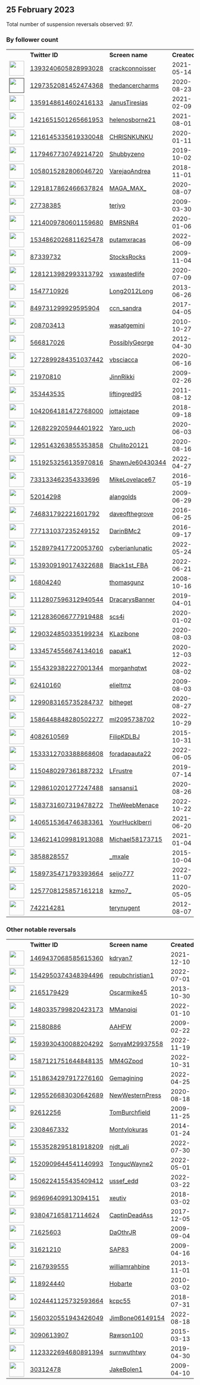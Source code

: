 
## 25 February 2023
Total number of suspension reversals observed: 97.

### By follower count
<table><tr><th></th><th align="left">Twitter ID</th><th align="left">Screen name</th>
<th align="left">Created</th><th align="left">Status</th><th align="left">Suspended</th><th align="left">Followers</th>
<tr><td><a href="https://pbs.twimg.com/profile_images/1629256831695572992/mgRMtM3E_normal.jpg"><img src="https://pbs.twimg.com/profile_images/1629256831695572992/mgRMtM3E_normal.jpg" width="40px" height="40px" align="center"/></a></td><td><a href="https://twitter.com/intent/user?user_id=1393240605828993028">1393240605828993028</a></td><td><a href="https://twitter.com/crackconnoisser">crackconnoisser</a></td><td>2021-05-14</td><td align="center"></td><td>2022-08-21</td><td>77571</td></tr>
<tr><td><a href=""><img src="" width="40px" height="40px" align="center"/></a></td><td><a href="https://twitter.com/intent/user?user_id=1297352081452474368">1297352081452474368</a></td><td><a href="https://twitter.com/thedancercharms">thedancercharms</a></td><td>2020-08-23</td><td align="center"></td><td>2022-07-31</td><td>16621</td></tr>
<tr><td><a href="https://pbs.twimg.com/profile_images/1597456464217399296/PKh3PtSZ_normal.jpg"><img src="https://pbs.twimg.com/profile_images/1597456464217399296/PKh3PtSZ_normal.jpg" width="40px" height="40px" align="center"/></a></td><td><a href="https://twitter.com/intent/user?user_id=1359148614602416133">1359148614602416133</a></td><td><a href="https://twitter.com/JanusTiresias">JanusTiresias</a></td><td>2021-02-09</td><td align="center"></td><td>2022-12-07</td><td>6027</td></tr>
<tr><td><a href="https://pbs.twimg.com/profile_images/1563703305028640768/ZUNH3csJ_normal.jpg"><img src="https://pbs.twimg.com/profile_images/1563703305028640768/ZUNH3csJ_normal.jpg" width="40px" height="40px" align="center"/></a></td><td><a href="https://twitter.com/intent/user?user_id=1421651501265661953">1421651501265661953</a></td><td><a href="https://twitter.com/helenosborne21">helenosborne21</a></td><td>2021-08-01</td><td align="center">🔒</td><td>2023-02-15</td><td>2961</td></tr>
<tr><td><a href="https://pbs.twimg.com/profile_images/1607804528568451072/n3sDbKYJ_normal.jpg"><img src="https://pbs.twimg.com/profile_images/1607804528568451072/n3sDbKYJ_normal.jpg" width="40px" height="40px" align="center"/></a></td><td><a href="https://twitter.com/intent/user?user_id=1216145335619330048">1216145335619330048</a></td><td><a href="https://twitter.com/CHRlSNKUNKU">CHRlSNKUNKU</a></td><td>2020-01-11</td><td align="center"></td><td>2022-12-30</td><td>2410</td></tr>
<tr><td><a href="https://pbs.twimg.com/profile_images/1628155656174796803/CnASjOQ2_normal.jpg"><img src="https://pbs.twimg.com/profile_images/1628155656174796803/CnASjOQ2_normal.jpg" width="40px" height="40px" align="center"/></a></td><td><a href="https://twitter.com/intent/user?user_id=1179467730749214720">1179467730749214720</a></td><td><a href="https://twitter.com/Shubbyzeno">Shubbyzeno</a></td><td>2019-10-02</td><td align="center"></td><td>2022-06-10</td><td>2353</td></tr>
<tr><td><a href="https://pbs.twimg.com/profile_images/1352253710869655552/Si_NErwm_normal.jpg"><img src="https://pbs.twimg.com/profile_images/1352253710869655552/Si_NErwm_normal.jpg" width="40px" height="40px" align="center"/></a></td><td><a href="https://twitter.com/intent/user?user_id=1058015282806046720">1058015282806046720</a></td><td><a href="https://twitter.com/VarejaoAndrea">VarejaoAndrea</a></td><td>2018-11-01</td><td align="center"></td><td>2022-11-05</td><td>2177</td></tr>
<tr><td><a href="https://pbs.twimg.com/profile_images/1606338233335287808/5mCJBlVl_normal.jpg"><img src="https://pbs.twimg.com/profile_images/1606338233335287808/5mCJBlVl_normal.jpg" width="40px" height="40px" align="center"/></a></td><td><a href="https://twitter.com/intent/user?user_id=1291817862466637824">1291817862466637824</a></td><td><a href="https://twitter.com/MAGA_MAX_">MAGA_MAX_</a></td><td>2020-08-07</td><td align="center"></td><td>2022-12-27</td><td>1743</td></tr>
<tr><td><a href="https://pbs.twimg.com/profile_images/1463411754453454855/FuxW-2QY_normal.jpg"><img src="https://pbs.twimg.com/profile_images/1463411754453454855/FuxW-2QY_normal.jpg" width="40px" height="40px" align="center"/></a></td><td><a href="https://twitter.com/intent/user?user_id=27738385">27738385</a></td><td><a href="https://twitter.com/teriyo">teriyo</a></td><td>2009-03-30</td><td align="center"></td><td>2022-08-09</td><td>1567</td></tr>
<tr><td><a href="https://pbs.twimg.com/profile_images/1483985566861561858/pJzKCUUo_normal.jpg"><img src="https://pbs.twimg.com/profile_images/1483985566861561858/pJzKCUUo_normal.jpg" width="40px" height="40px" align="center"/></a></td><td><a href="https://twitter.com/intent/user?user_id=1214009780601159680">1214009780601159680</a></td><td><a href="https://twitter.com/BMRSNR4">BMRSNR4</a></td><td>2020-01-06</td><td align="center"></td><td>2022-05-25</td><td>1470</td></tr>
<tr><td><a href="https://pbs.twimg.com/profile_images/1570924229423415296/NPBG0yXZ_normal.jpg"><img src="https://pbs.twimg.com/profile_images/1570924229423415296/NPBG0yXZ_normal.jpg" width="40px" height="40px" align="center"/></a></td><td><a href="https://twitter.com/intent/user?user_id=1534862026811625478">1534862026811625478</a></td><td><a href="https://twitter.com/putamxracas">putamxracas</a></td><td>2022-06-09</td><td align="center"></td><td>2022-09-19</td><td>1420</td></tr>
<tr><td><a href="https://pbs.twimg.com/profile_images/1470127375593709570/RROfW73i_normal.jpg"><img src="https://pbs.twimg.com/profile_images/1470127375593709570/RROfW73i_normal.jpg" width="40px" height="40px" align="center"/></a></td><td><a href="https://twitter.com/intent/user?user_id=87339732">87339732</a></td><td><a href="https://twitter.com/StocksRocks">StocksRocks</a></td><td>2009-11-04</td><td align="center"></td><td>2022-10-28</td><td>1290</td></tr>
<tr><td><a href="https://pbs.twimg.com/profile_images/1628781141120667650/mYHkKuTl_normal.jpg"><img src="https://pbs.twimg.com/profile_images/1628781141120667650/mYHkKuTl_normal.jpg" width="40px" height="40px" align="center"/></a></td><td><a href="https://twitter.com/intent/user?user_id=1281213982993313792">1281213982993313792</a></td><td><a href="https://twitter.com/vswastedlife">vswastedlife</a></td><td>2020-07-09</td><td align="center"></td><td>2022-10-03</td><td>1189</td></tr>
<tr><td><a href="https://pbs.twimg.com/profile_images/1462741820002033670/2p_NXovR_normal.jpg"><img src="https://pbs.twimg.com/profile_images/1462741820002033670/2p_NXovR_normal.jpg" width="40px" height="40px" align="center"/></a></td><td><a href="https://twitter.com/intent/user?user_id=1547710926">1547710926</a></td><td><a href="https://twitter.com/Long2012Long">Long2012Long</a></td><td>2013-06-26</td><td align="center"></td><td>2022-07-22</td><td>1179</td></tr>
<tr><td><a href="https://pbs.twimg.com/profile_images/1553182310673022976/T1MXFqkZ_normal.jpg"><img src="https://pbs.twimg.com/profile_images/1553182310673022976/T1MXFqkZ_normal.jpg" width="40px" height="40px" align="center"/></a></td><td><a href="https://twitter.com/intent/user?user_id=849731299929595904">849731299929595904</a></td><td><a href="https://twitter.com/ccn_sandra">ccn_sandra</a></td><td>2017-04-05</td><td align="center"></td><td>2022-11-04</td><td>1057</td></tr>
<tr><td><a href="https://pbs.twimg.com/profile_images/1447276794298740745/ufg1QMBy_normal.jpg"><img src="https://pbs.twimg.com/profile_images/1447276794298740745/ufg1QMBy_normal.jpg" width="40px" height="40px" align="center"/></a></td><td><a href="https://twitter.com/intent/user?user_id=208703413">208703413</a></td><td><a href="https://twitter.com/wasatgemini">wasatgemini</a></td><td>2010-10-27</td><td align="center"></td><td>2022-11-04</td><td>798</td></tr>
<tr><td><a href="https://pbs.twimg.com/profile_images/1627878688338644992/zx7dkFVW_normal.jpg"><img src="https://pbs.twimg.com/profile_images/1627878688338644992/zx7dkFVW_normal.jpg" width="40px" height="40px" align="center"/></a></td><td><a href="https://twitter.com/intent/user?user_id=566817026">566817026</a></td><td><a href="https://twitter.com/PossiblyGeorge">PossiblyGeorge</a></td><td>2012-04-30</td><td align="center"></td><td>2022-04-05</td><td>707</td></tr>
<tr><td><a href="https://pbs.twimg.com/profile_images/1528553948461801474/V1ggMbRD_normal.jpg"><img src="https://pbs.twimg.com/profile_images/1528553948461801474/V1ggMbRD_normal.jpg" width="40px" height="40px" align="center"/></a></td><td><a href="https://twitter.com/intent/user?user_id=1272899284351037442">1272899284351037442</a></td><td><a href="https://twitter.com/vbsciacca">vbsciacca</a></td><td>2020-06-16</td><td align="center"></td><td>2022-06-20</td><td>594</td></tr>
<tr><td><a href="https://pbs.twimg.com/profile_images/1560467045506060291/PNk7JqWT_normal.jpg"><img src="https://pbs.twimg.com/profile_images/1560467045506060291/PNk7JqWT_normal.jpg" width="40px" height="40px" align="center"/></a></td><td><a href="https://twitter.com/intent/user?user_id=21970810">21970810</a></td><td><a href="https://twitter.com/JinnRikki">JinnRikki</a></td><td>2009-02-26</td><td align="center"></td><td>2023-01-28</td><td>554</td></tr>
<tr><td><a href="https://pbs.twimg.com/profile_images/1291580982974386177/Dj6HNEPW_normal.jpg"><img src="https://pbs.twimg.com/profile_images/1291580982974386177/Dj6HNEPW_normal.jpg" width="40px" height="40px" align="center"/></a></td><td><a href="https://twitter.com/intent/user?user_id=353443535">353443535</a></td><td><a href="https://twitter.com/liftingred95">liftingred95</a></td><td>2011-08-12</td><td align="center"></td><td>2022-09-15</td><td>510</td></tr>
<tr><td><a href="https://pbs.twimg.com/profile_images/1558814575428096001/NKWjKNe9_normal.jpg"><img src="https://pbs.twimg.com/profile_images/1558814575428096001/NKWjKNe9_normal.jpg" width="40px" height="40px" align="center"/></a></td><td><a href="https://twitter.com/intent/user?user_id=1042064181472768000">1042064181472768000</a></td><td><a href="https://twitter.com/jottajotape">jottajotape</a></td><td>2018-09-18</td><td align="center">🔒</td><td>2022-10-31</td><td>505</td></tr>
<tr><td><a href="https://pbs.twimg.com/profile_images/1603174612166057984/VltZYyRt_normal.jpg"><img src="https://pbs.twimg.com/profile_images/1603174612166057984/VltZYyRt_normal.jpg" width="40px" height="40px" align="center"/></a></td><td><a href="https://twitter.com/intent/user?user_id=1268229205944401922">1268229205944401922</a></td><td><a href="https://twitter.com/Yaro_uch">Yaro_uch</a></td><td>2020-06-03</td><td align="center"></td><td>2022-12-24</td><td>495</td></tr>
<tr><td><a href="https://pbs.twimg.com/profile_images/1485292067140034564/xsxB_llv_normal.jpg"><img src="https://pbs.twimg.com/profile_images/1485292067140034564/xsxB_llv_normal.jpg" width="40px" height="40px" align="center"/></a></td><td><a href="https://twitter.com/intent/user?user_id=1295143263855353858">1295143263855353858</a></td><td><a href="https://twitter.com/Chulito20121">Chulito20121</a></td><td>2020-08-16</td><td align="center"></td><td>2022-12-29</td><td>439</td></tr>
<tr><td><a href="https://pbs.twimg.com/profile_images/1519453282267238401/qCpmA71V_normal.jpg"><img src="https://pbs.twimg.com/profile_images/1519453282267238401/qCpmA71V_normal.jpg" width="40px" height="40px" align="center"/></a></td><td><a href="https://twitter.com/intent/user?user_id=1519253256135970816">1519253256135970816</a></td><td><a href="https://twitter.com/ShawnJe60430344">ShawnJe60430344</a></td><td>2022-04-27</td><td align="center"></td><td>2022-12-24</td><td>431</td></tr>
<tr><td><a href="https://pbs.twimg.com/profile_images/1432427785591611400/iMA1f91U_normal.jpg"><img src="https://pbs.twimg.com/profile_images/1432427785591611400/iMA1f91U_normal.jpg" width="40px" height="40px" align="center"/></a></td><td><a href="https://twitter.com/intent/user?user_id=733133462354333696">733133462354333696</a></td><td><a href="https://twitter.com/MikeLovelace67">MikeLovelace67</a></td><td>2016-05-19</td><td align="center"></td><td>2023-02-17</td><td>407</td></tr>
<tr><td><a href="https://pbs.twimg.com/profile_images/1567990006936997891/m2HzdiWG_normal.jpg"><img src="https://pbs.twimg.com/profile_images/1567990006936997891/m2HzdiWG_normal.jpg" width="40px" height="40px" align="center"/></a></td><td><a href="https://twitter.com/intent/user?user_id=52014298">52014298</a></td><td><a href="https://twitter.com/alangolds">alangolds</a></td><td>2009-06-29</td><td align="center"></td><td>2022-11-07</td><td>406</td></tr>
<tr><td><a href="https://pbs.twimg.com/profile_images/1592610001352364032/Vy4hfh2a_normal.jpg"><img src="https://pbs.twimg.com/profile_images/1592610001352364032/Vy4hfh2a_normal.jpg" width="40px" height="40px" align="center"/></a></td><td><a href="https://twitter.com/intent/user?user_id=746831792221601792">746831792221601792</a></td><td><a href="https://twitter.com/daveofthegrove">daveofthegrove</a></td><td>2016-06-25</td><td align="center"></td><td>2022-12-19</td><td>334</td></tr>
<tr><td><a href="https://pbs.twimg.com/profile_images/1589801317580636160/h9s0q9K0_normal.jpg"><img src="https://pbs.twimg.com/profile_images/1589801317580636160/h9s0q9K0_normal.jpg" width="40px" height="40px" align="center"/></a></td><td><a href="https://twitter.com/intent/user?user_id=777131037235249152">777131037235249152</a></td><td><a href="https://twitter.com/DarinBMc2">DarinBMc2</a></td><td>2016-09-17</td><td align="center"></td><td>2023-01-06</td><td>327</td></tr>
<tr><td><a href="https://pbs.twimg.com/profile_images/1629350721236656128/5SjU8khd_normal.jpg"><img src="https://pbs.twimg.com/profile_images/1629350721236656128/5SjU8khd_normal.jpg" width="40px" height="40px" align="center"/></a></td><td><a href="https://twitter.com/intent/user?user_id=1528979417720053760">1528979417720053760</a></td><td><a href="https://twitter.com/cyberianlunatic">cyberianlunatic</a></td><td>2022-05-24</td><td align="center"></td><td>2022-12-07</td><td>310</td></tr>
<tr><td><a href="https://pbs.twimg.com/profile_images/1567302291207643141/Qp6UUrF0_normal.jpg"><img src="https://pbs.twimg.com/profile_images/1567302291207643141/Qp6UUrF0_normal.jpg" width="40px" height="40px" align="center"/></a></td><td><a href="https://twitter.com/intent/user?user_id=1539309190174322688">1539309190174322688</a></td><td><a href="https://twitter.com/Black1st_FBA">Black1st_FBA</a></td><td>2022-06-21</td><td align="center"></td><td>2022-09-09</td><td>283</td></tr>
<tr><td><a href="https://pbs.twimg.com/profile_images/647703746324099072/a98iY4Gq_normal.jpg"><img src="https://pbs.twimg.com/profile_images/647703746324099072/a98iY4Gq_normal.jpg" width="40px" height="40px" align="center"/></a></td><td><a href="https://twitter.com/intent/user?user_id=16804240">16804240</a></td><td><a href="https://twitter.com/thomasgunz">thomasgunz</a></td><td>2008-10-16</td><td align="center"></td><td>2022-08-27</td><td>276</td></tr>
<tr><td><a href="https://pbs.twimg.com/profile_images/1480824531640012800/WnH9kPcP_normal.jpg"><img src="https://pbs.twimg.com/profile_images/1480824531640012800/WnH9kPcP_normal.jpg" width="40px" height="40px" align="center"/></a></td><td><a href="https://twitter.com/intent/user?user_id=1112807596312940544">1112807596312940544</a></td><td><a href="https://twitter.com/DracarysBanner">DracarysBanner</a></td><td>2019-04-01</td><td align="center"></td><td>2022-11-29</td><td>268</td></tr>
<tr><td><a href="https://pbs.twimg.com/profile_images/1522341168155136002/vStRQn4Z_normal.jpg"><img src="https://pbs.twimg.com/profile_images/1522341168155136002/vStRQn4Z_normal.jpg" width="40px" height="40px" align="center"/></a></td><td><a href="https://twitter.com/intent/user?user_id=1212836066777919488">1212836066777919488</a></td><td><a href="https://twitter.com/scs4i">scs4i</a></td><td>2020-01-02</td><td align="center"></td><td>2022-05-25</td><td>255</td></tr>
<tr><td><a href="https://pbs.twimg.com/profile_images/1290325439458824193/zwzr8Hho_normal.jpg"><img src="https://pbs.twimg.com/profile_images/1290325439458824193/zwzr8Hho_normal.jpg" width="40px" height="40px" align="center"/></a></td><td><a href="https://twitter.com/intent/user?user_id=1290324850335199234">1290324850335199234</a></td><td><a href="https://twitter.com/KLazibone">KLazibone</a></td><td>2020-08-03</td><td align="center">🔒</td><td>2023-01-20</td><td>219</td></tr>
<tr><td><a href="https://pbs.twimg.com/profile_images/1614056404289048577/pIYSdWxm_normal.jpg"><img src="https://pbs.twimg.com/profile_images/1614056404289048577/pIYSdWxm_normal.jpg" width="40px" height="40px" align="center"/></a></td><td><a href="https://twitter.com/intent/user?user_id=1334574556674134016">1334574556674134016</a></td><td><a href="https://twitter.com/papaK1">papaK1</a></td><td>2020-12-03</td><td align="center"></td><td>2023-01-13</td><td>214</td></tr>
<tr><td><a href="https://pbs.twimg.com/profile_images/1580703745251446785/qTIJmUrU_normal.jpg"><img src="https://pbs.twimg.com/profile_images/1580703745251446785/qTIJmUrU_normal.jpg" width="40px" height="40px" align="center"/></a></td><td><a href="https://twitter.com/intent/user?user_id=1554329382227001344">1554329382227001344</a></td><td><a href="https://twitter.com/morganhqtwt">morganhqtwt</a></td><td>2022-08-02</td><td align="center"></td><td>2022-11-03</td><td>212</td></tr>
<tr><td><a href="https://pbs.twimg.com/profile_images/1564058644383256578/-h1ynlmT_normal.jpg"><img src="https://pbs.twimg.com/profile_images/1564058644383256578/-h1ynlmT_normal.jpg" width="40px" height="40px" align="center"/></a></td><td><a href="https://twitter.com/intent/user?user_id=62410160">62410160</a></td><td><a href="https://twitter.com/elieltmz">elieltmz</a></td><td>2009-08-03</td><td align="center"></td><td>2022-10-17</td><td>202</td></tr>
<tr><td><a href="https://pbs.twimg.com/profile_images/1571629291540029440/7efTrigO_normal.jpg"><img src="https://pbs.twimg.com/profile_images/1571629291540029440/7efTrigO_normal.jpg" width="40px" height="40px" align="center"/></a></td><td><a href="https://twitter.com/intent/user?user_id=1299083165735284737">1299083165735284737</a></td><td><a href="https://twitter.com/bitheget">bitheget</a></td><td>2020-08-27</td><td align="center"></td><td>2022-09-24</td><td>185</td></tr>
<tr><td><a href="https://pbs.twimg.com/profile_images/1589340544907501568/LyHblWZG_normal.jpg"><img src="https://pbs.twimg.com/profile_images/1589340544907501568/LyHblWZG_normal.jpg" width="40px" height="40px" align="center"/></a></td><td><a href="https://twitter.com/intent/user?user_id=1586448848280502277">1586448848280502277</a></td><td><a href="https://twitter.com/ml2095738702">ml2095738702</a></td><td>2022-10-29</td><td align="center"></td><td>2023-02-16</td><td>171</td></tr>
<tr><td><a href="https://pbs.twimg.com/profile_images/1452125126472896512/UkodtwVT_normal.jpg"><img src="https://pbs.twimg.com/profile_images/1452125126472896512/UkodtwVT_normal.jpg" width="40px" height="40px" align="center"/></a></td><td><a href="https://twitter.com/intent/user?user_id=4082610569">4082610569</a></td><td><a href="https://twitter.com/FilipKDLBJ">FilipKDLBJ</a></td><td>2015-10-31</td><td align="center"></td><td>2022-11-10</td><td>160</td></tr>
<tr><td><a href="https://pbs.twimg.com/profile_images/1533313552194359297/UY9kam12_normal.jpg"><img src="https://pbs.twimg.com/profile_images/1533313552194359297/UY9kam12_normal.jpg" width="40px" height="40px" align="center"/></a></td><td><a href="https://twitter.com/intent/user?user_id=1533312703388868608">1533312703388868608</a></td><td><a href="https://twitter.com/foradapauta22">foradapauta22</a></td><td>2022-06-05</td><td align="center"></td><td>2022-10-18</td><td>160</td></tr>
<tr><td><a href="https://pbs.twimg.com/profile_images/1479606807085600769/x_DDAJdR_normal.jpg"><img src="https://pbs.twimg.com/profile_images/1479606807085600769/x_DDAJdR_normal.jpg" width="40px" height="40px" align="center"/></a></td><td><a href="https://twitter.com/intent/user?user_id=1150480297361887232">1150480297361887232</a></td><td><a href="https://twitter.com/LFrustre">LFrustre</a></td><td>2019-07-14</td><td align="center"></td><td>2022-02-20</td><td>149</td></tr>
<tr><td><a href="https://pbs.twimg.com/profile_images/1348269963698597888/D306Dm6X_normal.jpg"><img src="https://pbs.twimg.com/profile_images/1348269963698597888/D306Dm6X_normal.jpg" width="40px" height="40px" align="center"/></a></td><td><a href="https://twitter.com/intent/user?user_id=1298610201277247488">1298610201277247488</a></td><td><a href="https://twitter.com/sansansi1">sansansi1</a></td><td>2020-08-26</td><td align="center"></td><td>2022-09-11</td><td>140</td></tr>
<tr><td><a href="https://pbs.twimg.com/profile_images/1629236686738554880/-fkM0eLP_normal.jpg"><img src="https://pbs.twimg.com/profile_images/1629236686738554880/-fkM0eLP_normal.jpg" width="40px" height="40px" align="center"/></a></td><td><a href="https://twitter.com/intent/user?user_id=1583731607319478272">1583731607319478272</a></td><td><a href="https://twitter.com/TheWeebMenace">TheWeebMenace</a></td><td>2022-10-22</td><td align="center"></td><td>2022-10-25</td><td>139</td></tr>
<tr><td><a href="https://pbs.twimg.com/profile_images/1554957933787627526/4pCWAaBS_normal.jpg"><img src="https://pbs.twimg.com/profile_images/1554957933787627526/4pCWAaBS_normal.jpg" width="40px" height="40px" align="center"/></a></td><td><a href="https://twitter.com/intent/user?user_id=1406515364746383361">1406515364746383361</a></td><td><a href="https://twitter.com/YourHucklberri">YourHucklberri</a></td><td>2021-06-20</td><td align="center"></td><td>2022-12-29</td><td>128</td></tr>
<tr><td><a href="https://pbs.twimg.com/profile_images/1563340250189303810/GbfSkcKO_normal.jpg"><img src="https://pbs.twimg.com/profile_images/1563340250189303810/GbfSkcKO_normal.jpg" width="40px" height="40px" align="center"/></a></td><td><a href="https://twitter.com/intent/user?user_id=1346214109981913088">1346214109981913088</a></td><td><a href="https://twitter.com/Michael58173715">Michael58173715</a></td><td>2021-01-04</td><td align="center"></td><td>2022-12-13</td><td>126</td></tr>
<tr><td><a href="https://pbs.twimg.com/profile_images/1627767411968471040/ZAaV1F4__normal.jpg"><img src="https://pbs.twimg.com/profile_images/1627767411968471040/ZAaV1F4__normal.jpg" width="40px" height="40px" align="center"/></a></td><td><a href="https://twitter.com/intent/user?user_id=3858828557">3858828557</a></td><td><a href="https://twitter.com/_mxale">_mxale</a></td><td>2015-10-04</td><td align="center"></td><td>2022-11-03</td><td>112</td></tr>
<tr><td><a href="https://pbs.twimg.com/profile_images/1592941036031967232/MCW6qcDs_normal.jpg"><img src="https://pbs.twimg.com/profile_images/1592941036031967232/MCW6qcDs_normal.jpg" width="40px" height="40px" align="center"/></a></td><td><a href="https://twitter.com/intent/user?user_id=1589735471793393664">1589735471793393664</a></td><td><a href="https://twitter.com/seijo777">seijo777</a></td><td>2022-11-07</td><td align="center"></td><td>2022-12-29</td><td>96</td></tr>
<tr><td><a href="https://pbs.twimg.com/profile_images/1595116044242358288/Ga28RvVc_normal.jpg"><img src="https://pbs.twimg.com/profile_images/1595116044242358288/Ga28RvVc_normal.jpg" width="40px" height="40px" align="center"/></a></td><td><a href="https://twitter.com/intent/user?user_id=1257708125857161218">1257708125857161218</a></td><td><a href="https://twitter.com/kzmo7_">kzmo7_</a></td><td>2020-05-05</td><td align="center"></td><td>2022-11-25</td><td>95</td></tr>
<tr><td><a href="https://pbs.twimg.com/profile_images/860160358849314816/AiqPg626_normal.jpg"><img src="https://pbs.twimg.com/profile_images/860160358849314816/AiqPg626_normal.jpg" width="40px" height="40px" align="center"/></a></td><td><a href="https://twitter.com/intent/user?user_id=742214281">742214281</a></td><td><a href="https://twitter.com/terynugent">terynugent</a></td><td>2012-08-07</td><td align="center">🔒</td><td>2022-09-30</td><td>92</td></tr>
</table>

### Other notable reversals
<table><tr><th></th><th align="left">Twitter ID</th><th align="left">Screen name</th>
<th align="left">Created</th><th align="left">Status</th><th align="left">Suspended</th><th align="left">Followers</th>
<tr><td><a href="https://pbs.twimg.com/profile_images/1605599700073291778/gTJ9gv_P_normal.jpg"><img src="https://pbs.twimg.com/profile_images/1605599700073291778/gTJ9gv_P_normal.jpg" width="40px" height="40px" align="center"/></a></td><td><a href="https://twitter.com/intent/user?user_id=1469437068585615360">1469437068585615360</a></td><td><a href="https://twitter.com/kdryan7">kdryan7</a></td><td>2021-12-10</td><td align="center"></td><td>2023-01-03</td><td>0</td></tr>
<tr><td><a href="https://pbs.twimg.com/profile_images/1597971319664123905/W9PkDnMl_normal.jpg"><img src="https://pbs.twimg.com/profile_images/1597971319664123905/W9PkDnMl_normal.jpg" width="40px" height="40px" align="center"/></a></td><td><a href="https://twitter.com/intent/user?user_id=1542950374348394496">1542950374348394496</a></td><td><a href="https://twitter.com/repubchristian1">repubchristian1</a></td><td>2022-07-01</td><td align="center"></td><td>2022-11-30</td><td>7</td></tr>
<tr><td><a href="https://pbs.twimg.com/profile_images/1437305885991194625/WlmRXKYc_normal.jpg"><img src="https://pbs.twimg.com/profile_images/1437305885991194625/WlmRXKYc_normal.jpg" width="40px" height="40px" align="center"/></a></td><td><a href="https://twitter.com/intent/user?user_id=2165179429">2165179429</a></td><td><a href="https://twitter.com/Oscarmike45">Oscarmike45</a></td><td>2013-10-30</td><td align="center"></td><td>2023-02-08</td><td>0</td></tr>
<tr><td><a href="https://pbs.twimg.com/profile_images/1480336381415198722/DTdrTTNJ_normal.jpg"><img src="https://pbs.twimg.com/profile_images/1480336381415198722/DTdrTTNJ_normal.jpg" width="40px" height="40px" align="center"/></a></td><td><a href="https://twitter.com/intent/user?user_id=1480335799820423173">1480335799820423173</a></td><td><a href="https://twitter.com/MManqiqi">MManqiqi</a></td><td>2022-01-10</td><td align="center"></td><td>2023-02-15</td><td>7</td></tr>
<tr><td><a href="https://pbs.twimg.com/profile_images/1613238762196140045/9ubXO0kt_normal.jpg"><img src="https://pbs.twimg.com/profile_images/1613238762196140045/9ubXO0kt_normal.jpg" width="40px" height="40px" align="center"/></a></td><td><a href="https://twitter.com/intent/user?user_id=21580886">21580886</a></td><td><a href="https://twitter.com/AAHFW">AAHFW</a></td><td>2009-02-22</td><td align="center">🔒</td><td>2023-02-17</td><td>1</td></tr>
<tr><td><a href="https://pbs.twimg.com/profile_images/1593930536648687616/2uzdzDJE_normal.png"><img src="https://pbs.twimg.com/profile_images/1593930536648687616/2uzdzDJE_normal.png" width="40px" height="40px" align="center"/></a></td><td><a href="https://twitter.com/intent/user?user_id=1593930430088204292">1593930430088204292</a></td><td><a href="https://twitter.com/SonyaM29937558">SonyaM29937558</a></td><td>2022-11-19</td><td align="center"></td><td>2022-12-28</td><td>0</td></tr>
<tr><td><a href="https://pbs.twimg.com/profile_images/1601046897912946693/8iNiWOXc_normal.jpg"><img src="https://pbs.twimg.com/profile_images/1601046897912946693/8iNiWOXc_normal.jpg" width="40px" height="40px" align="center"/></a></td><td><a href="https://twitter.com/intent/user?user_id=1587121751644848135">1587121751644848135</a></td><td><a href="https://twitter.com/MM4GZpod">MM4GZpod</a></td><td>2022-10-31</td><td align="center"></td><td>2023-01-28</td><td>25</td></tr>
<tr><td><a href="https://pbs.twimg.com/profile_images/1518645171381960704/8MAGIkc5_normal.jpg"><img src="https://pbs.twimg.com/profile_images/1518645171381960704/8MAGIkc5_normal.jpg" width="40px" height="40px" align="center"/></a></td><td><a href="https://twitter.com/intent/user?user_id=1518634297917276160">1518634297917276160</a></td><td><a href="https://twitter.com/Gemagining">Gemagining</a></td><td>2022-04-25</td><td align="center"></td><td>2023-01-26</td><td>12</td></tr>
<tr><td><a href="https://pbs.twimg.com/profile_images/1295526859958976512/kyEZnSlp_normal.jpg"><img src="https://pbs.twimg.com/profile_images/1295526859958976512/kyEZnSlp_normal.jpg" width="40px" height="40px" align="center"/></a></td><td><a href="https://twitter.com/intent/user?user_id=1295526683030642689">1295526683030642689</a></td><td><a href="https://twitter.com/NewWesternPress">NewWesternPress</a></td><td>2020-08-18</td><td align="center"></td><td>2022-11-09</td><td>14</td></tr>
<tr><td><a href="https://pbs.twimg.com/profile_images/1457494374296719366/obNqFMQX_normal.jpg"><img src="https://pbs.twimg.com/profile_images/1457494374296719366/obNqFMQX_normal.jpg" width="40px" height="40px" align="center"/></a></td><td><a href="https://twitter.com/intent/user?user_id=92612256">92612256</a></td><td><a href="https://twitter.com/TomBurchfield">TomBurchfield</a></td><td>2009-11-25</td><td align="center">🔒</td><td>2023-01-15</td><td>27</td></tr>
<tr><td><a href="https://pbs.twimg.com/profile_images/1628507062371065857/I8pFXPHu_normal.jpg"><img src="https://pbs.twimg.com/profile_images/1628507062371065857/I8pFXPHu_normal.jpg" width="40px" height="40px" align="center"/></a></td><td><a href="https://twitter.com/intent/user?user_id=2308467332">2308467332</a></td><td><a href="https://twitter.com/Montylokuras">Montylokuras</a></td><td>2014-01-24</td><td align="center"></td><td>2022-12-02</td><td>0</td></tr>
<tr><td><a href="https://pbs.twimg.com/profile_images/1575221811037573121/ymekUBu6_normal.jpg"><img src="https://pbs.twimg.com/profile_images/1575221811037573121/ymekUBu6_normal.jpg" width="40px" height="40px" align="center"/></a></td><td><a href="https://twitter.com/intent/user?user_id=1553528295181918209">1553528295181918209</a></td><td><a href="https://twitter.com/njdt_ali">njdt_ali</a></td><td>2022-07-30</td><td align="center"></td><td>2022-12-12</td><td>6</td></tr>
<tr><td><a href="https://pbs.twimg.com/profile_images/1611359141129224194/M68Ajeic_normal.jpg"><img src="https://pbs.twimg.com/profile_images/1611359141129224194/M68Ajeic_normal.jpg" width="40px" height="40px" align="center"/></a></td><td><a href="https://twitter.com/intent/user?user_id=1520909644541140993">1520909644541140993</a></td><td><a href="https://twitter.com/TongucWayne2">TongucWayne2</a></td><td>2022-05-01</td><td align="center">🔒</td><td>2023-01-22</td><td>11</td></tr>
<tr><td><a href="https://pbs.twimg.com/profile_images/1629363163559780355/2u0DSo4-_normal.jpg"><img src="https://pbs.twimg.com/profile_images/1629363163559780355/2u0DSo4-_normal.jpg" width="40px" height="40px" align="center"/></a></td><td><a href="https://twitter.com/intent/user?user_id=1506224155435409412">1506224155435409412</a></td><td><a href="https://twitter.com/ussef_edd">ussef_edd</a></td><td>2022-03-22</td><td align="center"></td><td>2023-01-10</td><td>43</td></tr>
<tr><td><a href="https://pbs.twimg.com/profile_images/1069893136342749184/87m5S2OO_normal.jpg"><img src="https://pbs.twimg.com/profile_images/1069893136342749184/87m5S2OO_normal.jpg" width="40px" height="40px" align="center"/></a></td><td><a href="https://twitter.com/intent/user?user_id=969696409913094151">969696409913094151</a></td><td><a href="https://twitter.com/xeutiv">xeutiv</a></td><td>2018-03-02</td><td align="center"></td><td>2023-02-03</td><td>60</td></tr>
<tr><td><a href="https://pbs.twimg.com/profile_images/1507135687350444034/EXLuwDmy_normal.jpg"><img src="https://pbs.twimg.com/profile_images/1507135687350444034/EXLuwDmy_normal.jpg" width="40px" height="40px" align="center"/></a></td><td><a href="https://twitter.com/intent/user?user_id=938047165817114624">938047165817114624</a></td><td><a href="https://twitter.com/CaptinDeadAss">CaptinDeadAss</a></td><td>2017-12-05</td><td align="center"></td><td>2022-10-04</td><td>84</td></tr>
<tr><td><a href="https://pbs.twimg.com/profile_images/1431316981379223552/ogfeiBs2_normal.jpg"><img src="https://pbs.twimg.com/profile_images/1431316981379223552/ogfeiBs2_normal.jpg" width="40px" height="40px" align="center"/></a></td><td><a href="https://twitter.com/intent/user?user_id=71625603">71625603</a></td><td><a href="https://twitter.com/DaOthrJR">DaOthrJR</a></td><td>2009-09-04</td><td align="center"></td><td>2022-07-17</td><td>0</td></tr>
<tr><td><a href="https://pbs.twimg.com/profile_images/1348340640661213184/DKsptjQk_normal.jpg"><img src="https://pbs.twimg.com/profile_images/1348340640661213184/DKsptjQk_normal.jpg" width="40px" height="40px" align="center"/></a></td><td><a href="https://twitter.com/intent/user?user_id=31621210">31621210</a></td><td><a href="https://twitter.com/SAP83">SAP83</a></td><td>2009-04-16</td><td align="center">🔒</td><td>2023-01-23</td><td>3</td></tr>
<tr><td><a href="https://abs.twimg.com/sticky/default_profile_images/default_profile_normal.png"><img src="https://abs.twimg.com/sticky/default_profile_images/default_profile_normal.png" width="40px" height="40px" align="center"/></a></td><td><a href="https://twitter.com/intent/user?user_id=2167939555">2167939555</a></td><td><a href="https://twitter.com/williamrahbine">williamrahbine</a></td><td>2013-11-01</td><td align="center"></td><td>2022-12-16</td><td>2</td></tr>
<tr><td><a href="https://pbs.twimg.com/profile_images/1566841353018826752/uYKRQtwl_normal.jpg"><img src="https://pbs.twimg.com/profile_images/1566841353018826752/uYKRQtwl_normal.jpg" width="40px" height="40px" align="center"/></a></td><td><a href="https://twitter.com/intent/user?user_id=118924440">118924440</a></td><td><a href="https://twitter.com/Hobarte">Hobarte</a></td><td>2010-03-02</td><td align="center">🔒</td><td>2023-01-14</td><td>21</td></tr>
<tr><td><a href="https://pbs.twimg.com/profile_images/1160736140648943616/b2FCdudh_normal.jpg"><img src="https://pbs.twimg.com/profile_images/1160736140648943616/b2FCdudh_normal.jpg" width="40px" height="40px" align="center"/></a></td><td><a href="https://twitter.com/intent/user?user_id=1024441125732593664">1024441125732593664</a></td><td><a href="https://twitter.com/kcpc55">kcpc55</a></td><td>2018-07-31</td><td align="center"></td><td>2022-07-28</td><td>34</td></tr>
<tr><td><a href="https://abs.twimg.com/sticky/default_profile_images/default_profile_normal.png"><img src="https://abs.twimg.com/sticky/default_profile_images/default_profile_normal.png" width="40px" height="40px" align="center"/></a></td><td><a href="https://twitter.com/intent/user?user_id=1560320551943426049">1560320551943426049</a></td><td><a href="https://twitter.com/JimBone06149154">JimBone06149154</a></td><td>2022-08-18</td><td align="center"></td><td>2022-09-18</td><td>4</td></tr>
<tr><td><a href="https://abs.twimg.com/sticky/default_profile_images/default_profile_normal.png"><img src="https://abs.twimg.com/sticky/default_profile_images/default_profile_normal.png" width="40px" height="40px" align="center"/></a></td><td><a href="https://twitter.com/intent/user?user_id=3090613907">3090613907</a></td><td><a href="https://twitter.com/Rawson100">Rawson100</a></td><td>2015-03-13</td><td align="center"></td><td>2022-03-02</td><td>91</td></tr>
<tr><td><a href="https://pbs.twimg.com/profile_images/1623431170259124224/21rqOmm0_normal.jpg"><img src="https://pbs.twimg.com/profile_images/1623431170259124224/21rqOmm0_normal.jpg" width="40px" height="40px" align="center"/></a></td><td><a href="https://twitter.com/intent/user?user_id=1123322694680891394">1123322694680891394</a></td><td><a href="https://twitter.com/surnwuthtwy">surnwuthtwy</a></td><td>2019-04-30</td><td align="center"></td><td>2023-02-17</td><td>33</td></tr>
<tr><td><a href="https://pbs.twimg.com/profile_images/1078689564036874241/QetLLsj9_normal.jpg"><img src="https://pbs.twimg.com/profile_images/1078689564036874241/QetLLsj9_normal.jpg" width="40px" height="40px" align="center"/></a></td><td><a href="https://twitter.com/intent/user?user_id=30312478">30312478</a></td><td><a href="https://twitter.com/JakeBolen1">JakeBolen1</a></td><td>2009-04-10</td><td align="center">🔒</td><td>2022-11-11</td><td>72</td></tr>
</table>
